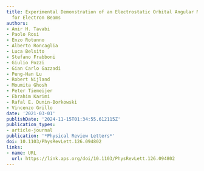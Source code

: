 ```yaml
---
title: Experimental Demonstration of an Electrostatic Orbital Angular Momentum Sorter
  for Electron Beams
authors:
- Amir H. Tavabi
- Paolo Rosi
- Enzo Rotunno
- Alberto Roncaglia
- Luca Belsito
- Stefano Frabboni
- Giulio Pozzi
- Gian Carlo Gazzadi
- Peng-Han Lu
- Robert Nijland
- Moumita Ghosh
- Peter Tiemeijer
- Ebrahim Karimi
- Rafal E. Dunin-Borkowski
- Vincenzo Grillo
date: '2021-03-01'
publishDate: '2024-11-15T01:34:55.612115Z'
publication_types:
- article-journal
publication: '*Physical Review Letters*'
doi: 10.1103/PhysRevLett.126.094802
links:
- name: URL
  url: https://link.aps.org/doi/10.1103/PhysRevLett.126.094802
---
```


